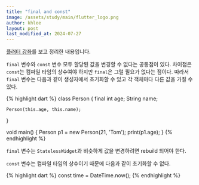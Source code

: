 ```yaml
---
title: "final and const"
image: /assets/study/main/flutter_logo.png
author: khlee
layout: post
last_modified_at: 2024-07-27
---
```


[플러터 강좌](https://youtu.be/akc51-j84os)를 보고 정리한 내용입니다.

`final` 변수와 `const` 변수 모두 할당된 값을 변경할 수 없다는 공통점이 있다. 차이점은 `const`는 컴파일 타임의 상수여야 하지만 `final`은 그럴 필요가 없다는 점이다. 따라서 `final` 변수는 다음과 같이 생성자에서 초기화할 수 있고 각 객체마다 다른 값을 가질 수 있다.

{% highlight dart %}
class Person {
    final int age;
    String name;

    Person(this.age, this.name);
}

void main() {
    Person p1 = new Person(21, 'Tom');
    print(p1.age);
}
{% endhighlight %}

`final` 변수는 `StatelessWidget`과 비슷하게 값을 변경하려면 rebuild 되어야 한다.

`const` 변수는 컴파일 타임의 상수이기 때문에 다음과 같이 초기화할 수 없다.

{% highlight dart %}
const time = DateTime.now();
{% endhighlight %}

